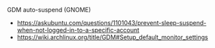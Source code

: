 GDM auto-suspend (GNOME)
- https://askubuntu.com/questions/1101043/prevent-sleep-suspend-when-not-logged-in-to-a-specific-account
- https://wiki.archlinux.org/title/GDM#Setup_default_monitor_settings
